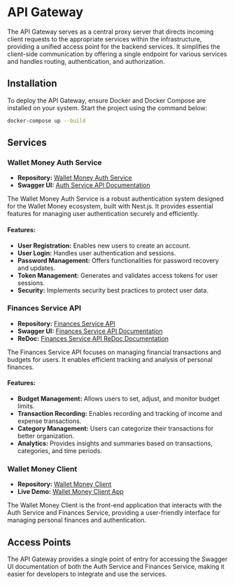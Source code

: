 # API Gateway

The API Gateway serves as a central proxy server that directs incoming client requests to the appropriate services within the infrastructure, providing a unified access point for the backend services. It simplifies the client-side communication by offering a single endpoint for various services and handles routing, authentication, and authorization.

## Installation

To deploy the API Gateway, ensure Docker and Docker Compose are installed on your system. Start the project using the command below:

```bash
docker-compose up --build
```

## Services

### Wallet Money Auth Service

- **Repository:** [Wallet Money Auth Service](https://github.com/DeadNord/wallet-money-auth-service)
- **Swagger UI:** [Auth Service API Documentation](https://wallet-money-api-gateway.fly.dev/api/auth/swagger)

The Wallet Money Auth Service is a robust authentication system designed for the Wallet Money ecosystem, built with Nest.js. It provides essential features for managing user authentication securely and efficiently.

#### Features:

- **User Registration:** Enables new users to create an account.
- **User Login:** Handles user authentication and sessions.
- **Password Management:** Offers functionalities for password recovery and updates.
- **Token Management:** Generates and validates access tokens for user sessions.
- **Security:** Implements security best practices to protect user data.

### Finances Service API

- **Repository:** [Finances Service API](https://github.com/DeadNord/wallet-money-finances-service)
- **Swagger UI:** [Finances Service API Documentation](https://wallet-money-api-gateway.fly.dev/swagger)
- **ReDoc:** [Finances Service API ReDoc Documentation](https://wallet-money-api-gateway.fly.dev/redoc)

The Finances Service API focuses on managing financial transactions and budgets for users. It enables efficient tracking and analysis of personal finances.

#### Features:

- **Budget Management:** Allows users to set, adjust, and monitor budget limits.
- **Transaction Recording:** Enables recording and tracking of income and expense transactions.
- **Category Management:** Users can categorize their transactions for better organization.
- **Analytics:** Provides insights and summaries based on transactions, categories, and time periods.

### Wallet Money Client

- **Repository:** [Wallet Money Client](https://github.com/DeadNord/wallet-money-client)
- **Live Demo:** [Wallet Money Client App](https://wallet-money-client.netlify.app/)

The Wallet Money Client is the front-end application that interacts with the Auth Service and Finances Service, providing a user-friendly interface for managing personal finances and authentication.

## Access Points

The API Gateway provides a single point of entry for accessing the Swagger UI documentation of both the Auth Service and Finances Service, making it easier for developers to integrate and use the services.
